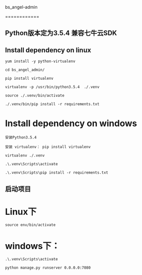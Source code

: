 bs_angel-admin

============
## Python版本定为3.5.4  兼容七牛云SDK
## Install dependency on linux

`yum install -y python-virtualenv`

`cd bs_angel_admin/`

`pip install virtualenv`

`virtualenv -p /usr/bin/python3.5.4  ./.venv`

`source ./.venv/bin/activate`

`./.venv/bin/pip install -r requirements.txt`

# Install dependency on windows

`安装Python3.5.4`

`安装 virtualenv： pip install virtualenv`

`virtualenv ./.venv`

`.\.venv\Scripts\activate`

`.\.venv\Scripts\pip install -r requirements.txt`

## 启动项目

# Linux下
 `source env/bin/activate`
# windows下：
`.\.venv\Scripts\activate`

`python manage.py runserver 0.0.0.0:7080`
